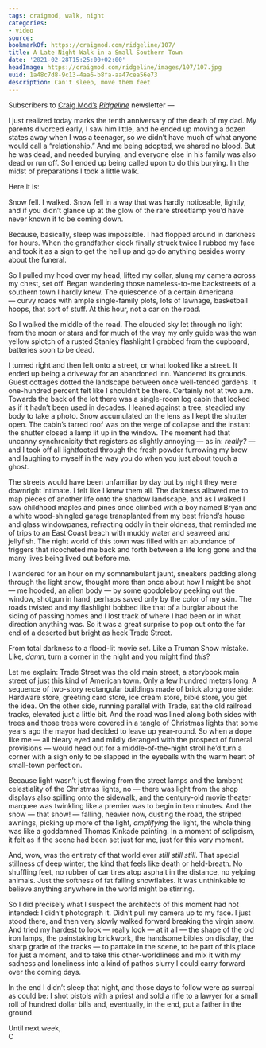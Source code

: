 ```yaml
---
tags: craigmod, walk, night
categories:
- video
source:
bookmarkOf: https://craigmod.com/ridgeline/107/
title: A Late Night Walk in a Small Southern Town
date: '2021-02-28T15:25:00+02:00'
headImage: https://craigmod.com/ridgeline/images/107/107.jpg
uuid: 1a48c7d8-9c13-4aa6-b8fa-aa47cea56e73
description: Can't sleep, move them feet
---
```


Subscribers to [Craig Mod’s](/about/) [_Ridgeline_](/ridgeline/) newsletter —

I just realized today marks the tenth anniversary of the death of my dad. My parents divorced early, I saw him little, and he ended up moving a dozen states away when I was a teenager, so we didn’t have much of what anyone would call a “relationship.” And me being adopted, we shared no blood. But he was dead, and needed burying, and everyone else in his family was also dead or run off. So I ended up being called upon to do this burying. In the midst of preparations I took a little walk.

Here it is:

Snow fell. I walked. Snow fell in a way that was hardly noticeable, lightly, and if you didn’t glance up at the glow of the rare streetlamp you’d have never known it to be coming down.

Because, basically, sleep was impossible. I had flopped around in darkness for hours. When the grandfather clock finally struck twice I rubbed my face and took it as a sign to get the hell up and go do anything besides worry about the funeral.

So I pulled my hood over my head, lifted my collar, slung my camera across my chest, set off. Began wandering those nameless-to-me backstreets of a southern town I hardly knew. The quiescence of a certain Americana — curvy roads with ample single-family plots, lots of lawnage, basketball hoops, that sort of stuff. At this hour, not a car on the road.

So I walked the middle of the road. The clouded sky let through no light from the moon or stars and for much of the way my only guide was the wan yellow splotch of a rusted Stanley flashlight I grabbed from the cupboard, batteries soon to be dead.

I turned right and then left onto a street, or what looked like a street. It ended up being a driveway for an abandoned inn. Wandered its grounds. Guest cottages dotted the landscape between once well-tended gardens. It one-hundred percent felt like I shouldn’t be there. Certainly not at two a.m. Towards the back of the lot there was a single-room log cabin that looked as if it hadn’t been used in decades. I leaned against a tree, steadied my body to take a photo. Snow accumulated on the lens as I kept the shutter open. The cabin’s tarred roof was on the verge of collapse and the instant the shutter closed a lamp lit up in the window. The moment had that uncanny synchronicity that registers as slightly annoying — as in: _really?_ — and I took off all lightfooted through the fresh powder furrowing my brow and laughing to myself in the way you do when you just about touch a ghost.

The streets would have been unfamiliar by day but by night they were downright intimate. I felt like I knew them all. The darkness allowed me to map pieces of another life onto the shadow landscape, and as I walked I saw childhood maples and pines once climbed with a boy named Bryan and a white wood-shingled garage transplanted from my best friend’s house and glass windowpanes, refracting oddly in their oldness, that reminded me of trips to an East Coast beach with muddy water and seaweed and jellyfish. The night world of this town was filled with an abundance of triggers that ricocheted me back and forth between a life long gone and the many lives being lived out before me.

I wandered for an hour on my somnambulant jaunt, sneakers padding along through the light snow, thought more than once about how I might be shot — me hooded, an alien body — by some goodoleboy peeking out the window, shotgun in hand, perhaps saved only by the color of my skin. The roads twisted and my flashlight bobbed like that of a burglar about the siding of passing homes and I lost track of where I had been or in what direction anything was. So it was a great surprise to pop out onto the far end of a deserted but bright as heck Trade Street.

From total darkness to a flood-lit movie set. Like a Truman Show mistake. Like, _damn_, turn a corner in the night and you might find _this_?

Let me explain: Trade Street was the old main street, a storybook main street of just this kind of American town. Only a few hundred meters long. A sequence of two-story rectangular buildings made of brick along one side: Hardware store, greeting card store, ice cream store, bible store, you get the idea. On the other side, running parallel with Trade, sat the old railroad tracks, elevated just a little bit. And the road was lined along both sides with trees and those trees were covered in a tangle of Christmas lights that some years ago the mayor had decided to leave up year-round. So when a dope like me — all bleary eyed and mildly deranged with the prospect of funeral provisions — would head out for a middle-of-the-night stroll he’d turn a corner with a sigh only to be slapped in the eyeballs with the warm heart of small-town perfection.

Because light wasn’t just flowing from the street lamps and the lambent celestiality of the Christmas lights, no — there was light from the shop displays also spilling onto the sidewalk, and the century-old movie theater marquee was twinkling like a premier was to begin in ten minutes. And the snow — that snow! — falling, heavier now, dusting the road, the striped awnings, picking up more of the light, _amplifying_ the light, the whole thing was like a goddamned Thomas Kinkade painting. In a moment of solipsism, it felt as if the scene had been set just for me, just for this very moment.

And, wow, was the entirety of that world ever _still still still_. That special stillness of deep winter, the kind that feels like death or held-breath. No shuffling feet, no rubber of car tires atop asphalt in the distance, no yelping animals. Just the softness of fat falling snowflakes. It was unthinkable to believe anything anywhere in the world might be stirring.

So I did precisely what I suspect the architects of this moment had not intended: I didn’t photograph it. Didn’t pull my camera up to my face. I just stood there, and then very slowly walked forward breaking the virgin snow. And tried my hardest to look — really look — at it all — the shape of the old iron lamps, the painstaking brickwork, the handsome bibles on display, the sharp grade of the tracks — to partake in the scene, to be part of this place for just a moment, and to take this other-worldliness and mix it with my sadness and loneliness into a kind of pathos slurry I could carry forward over the coming days.

In the end I didn’t sleep that night, and those days to follow were as surreal as could be: I shot pistols with a priest and sold a rifle to a lawyer for a small roll of hundred dollar bills and, eventually, in the end, put a father in the ground.

Until next week,  
C